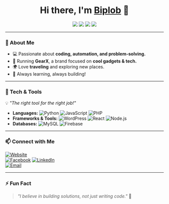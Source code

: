 <h1 align="center">Hi there, I'm <a href="https://github.com/findbips">Biplob</a> 👋</h1>

<p align="center">
  <a href="https://www.gearx.net"><img src="https://img.shields.io/badge/Website-GearX-blue?style=flat-square&logo=google-chrome"></a>
<a href="https://www.facebook.com/findbips"><img src="https://img.shields.io/badge/Facebook-%231877F2.svg?style=flat-square&logo=facebook&logoColor=white"></a>
<a href="https://www.linkedin.com/in/biplobsutradhar"><img src="https://img.shields.io/badge/LinkedIn-%230A66C2.svg?style=flat-square&logo=linkedin&logoColor=white"></a>
  <a href="mailto:bsd.biplob@gmail.com"><img src="https://img.shields.io/badge/Email-Contact-red?style=flat-square&logo=gmail"></a>
</p>

---

### 🚀 About Me  
- 💻 Passionate about **coding, automation, and problem-solving.**  
- 📱 Running **GearX**, a brand focused on **cool gadgets & tech.**  
- 🌍 Love **traveling** and exploring new places.  
- 🎯 Always learning, always building!  

---

### 🔧 Tech & Tools  
💡 *"The right tool for the right job!"*  
- **Languages:** ![Python](https://img.shields.io/badge/Python-3776AB?style=flat&logo=python&logoColor=white) ![JavaScript](https://img.shields.io/badge/JavaScript-F7DF1E?style=flat&logo=javascript&logoColor=black) ![PHP](https://img.shields.io/badge/PHP-777BB4?style=flat&logo=php&logoColor=white)  
- **Frameworks & Tools:** ![WordPress](https://img.shields.io/badge/WordPress-21759B?style=flat&logo=wordpress&logoColor=white) ![React](https://img.shields.io/badge/React-61DAFB?style=flat&logo=react&logoColor=black) ![Node.js](https://img.shields.io/badge/Node.js-43853D?style=flat&logo=node.js&logoColor=white)  
- **Databases:** ![MySQL](https://img.shields.io/badge/MySQL-4479A1?style=flat&logo=mysql&logoColor=white) ![Firebase](https://img.shields.io/badge/Firebase-FFCA28?style=flat&logo=firebase&logoColor=black)  

---

### 📫 Connect with Me  
[![Website](https://img.shields.io/badge/Website-GearX-blue?style=for-the-badge&logo=google-chrome)](https://www.gearx.net)  
[![Facebook](https://img.shields.io/badge/Facebook-%231877F2.svg?style=for-the-badge&logo=facebook&logoColor=white)](https://www.facebook.com/findbips) 
[![LinkedIn](https://img.shields.io/badge/LinkedIn-%230A66C2.svg?style=for-the-badge&logo=linkedin&logoColor=white)](https://www.linkedin.com/in/biplobsutradhar)  
[![Email](https://img.shields.io/badge/Email-Contact-red?style=for-the-badge&logo=gmail)](mailto:bsd.biplob@gmail.com)  

---

### ⚡ Fun Fact  
> *"I believe in building solutions, not just writing code."* 🚀  